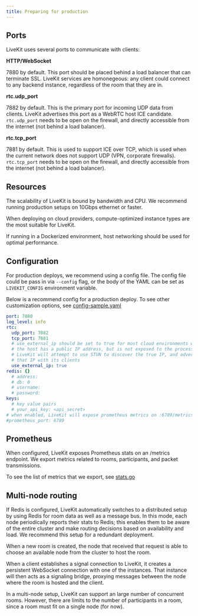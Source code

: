 ```yaml
---
title: Preparing for production
---
```


## Ports

LiveKit uses several ports to communicate with clients:

**HTTP/WebSocket**

7880 by default. This port should be placed behind a load balancer that can terminate SSL. LiveKit services are homonegeous: any client could connect to any backend instance, regardless of the room that they are in.

**rtc.udp_port**

7882 by default. This is the primary port for incoming UDP data from clients. LiveKit advertises this port as a WebRTC host ICE candidate. `rtc.udp_port` needs to be open on the firewall, and directly accessible from the internet (not behind a load balancer).

**rtc.tcp_port**

7881 by default. This is used to support ICE over TCP, which is used when the current network does not support UDP (VPN, corporate firewalls). `rtc.tcp_port` needs to be open on the firewall, and directly accessible from the internet (not behind a load balancer).

## Resources

The scalability of LiveKit is bound by bandwidth and CPU. We recommend running production setups on 10Gbps ethernet or faster.

When deploying on cloud providers, compute-optimized instance types are the most suitable for LiveKit.

If running in a Dockerized environment, host networking should be used for optimal performance.

## Configuration

For production deploys, we recommend using a config file. The config file could be pass in via `--config` flag, or the body of the YAML can be set as `LIVEKIT_CONFIG` environment variable.

Below is a recommend config for a production deploy. To see other customization options, see [config-sample.yaml](https://github.com/livekit/livekit-server/blob/master/config-sample.yaml)

```yaml title="config.yaml"
port: 7880
log_level: info
rtc:
  udp_port: 7882
  tcp_port: 7881
  # use_external_ip should be set to true for most cloud environments where
  # the host has a public IP address, but is not exposed to the process.
  # LiveKit will attempt to use STUN to discover the true IP, and advertise
  # that IP with its clients
  use_external_ip: true
redis: {}
  # address:
  # db: 0
  # username:
  # password:
keys:
  # key value pairs
  # your_api_key: <api_secret>
# when enabled, LiveKit will expose prometheus metrics on :6789/metrics
#prometheus_port: 6789
```

## Prometheus

When configured, LiveKit exposes Prometheus stats on an /metrics endpoint. We export metrics related to rooms, participants, and packet transmissions.

To see the list of metrics that we export, see [stats.go](https://github.com/livekit/livekit-server/blob/master/pkg/rtc/stats.go)

## Multi-node routing

If Redis is configured, LiveKit automatically switches to a distributed setup by using Redis for room data as well as a message bus. In this mode, each node periodically reports their stats to Redis; this enables them to be aware of the entire cluster and make routing decisions based on availability and load. We recommend this setup for a redundant deployment.

When a new room is created, the node that received that request is able to choose an available node from the cluster to host the room.

When a client establishes a signal connection to LiveKit, it creates a persistent WebSocket connection with one of the instances. That instance will then acts as a signaling bridge, proxying messages between the node where the room is hosted and the client.

In a multi-node setup, LiveKit can support an large number of concurrent rooms. However, there are limits to the number of participants in a room, since a room must fit on a single node (for now).
